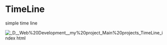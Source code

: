 # TimeLine
simple time line

![_D__Web%20Development__my%20project_Main%20projects_TimeLine_index html](https://user-images.githubusercontent.com/95019708/167501398-32a3f793-84de-4e42-b144-e002b7a15cfb.png)
